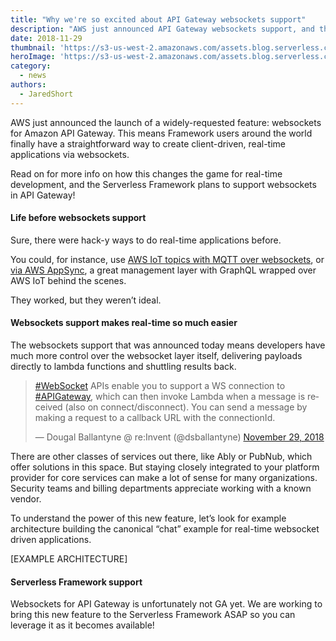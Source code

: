 ```yaml
---
title: "Why we're so excited about API Gateway websockets support"
description: "AWS just announced API Gateway websockets support, and the serverless community got pretty excited. Here's why."
date: 2018-11-29
thumbnail: 'https://s3-us-west-2.amazonaws.com/assets.blog.serverless.com/reinvent/reinvent-updates-thumb.png'
heroImage: 'https://s3-us-west-2.amazonaws.com/assets.blog.serverless.com/reinvent/reinvent-updates-header1.gif'
category:
  - news
authors: 
  - JaredShort
---
```


AWS just announced the launch of a widely-requested feature: websockets for Amazon API Gateway. This means Framework users around the world finally have a straightforward way to create client-driven, real-time applications via websockets.

Read on for more info on how this changes the game for real-time development, and the Serverless Framework plans to support websockets in API Gateway!

#### Life before websockets support

Sure, there were hack-y ways to do real-time applications before.

You could, for instance, use [AWS IoT topics with MQTT over websockets](https://serverless.com/blog/realtime-updates-using-lambda-websockets-iot), or [via AWS AppSync](https://serverless.com/blog/building-chat-appliation-aws-appsync-serverless), a great management layer with GraphQL wrapped over AWS IoT behind the scenes.

They worked, but they weren’t ideal.

#### Websockets support makes real-time so much easier

The websockets support that was announced today means developers have much more control over the websocket layer itself, delivering payloads directly to lambda functions and shuttling results back.

<blockquote class="twitter-tweet" data-lang="en"><p lang="en" dir="ltr"><a href="https://twitter.com/hashtag/WebSocket?src=hash&amp;ref_src=twsrc%5Etfw">#WebSocket</a> APIs enable you to support a WS connection to <a href="https://twitter.com/hashtag/APIGateway?src=hash&amp;ref_src=twsrc%5Etfw">#APIGateway</a>, which can then invoke Lambda when a message is received (also on connect/disconnect). You can send a message by making a request to a callback URL with the connectionId.</p>&mdash; Dougal Ballantyne @ re:Invent (@dsballantyne) <a href="https://twitter.com/dsballantyne/status/1068211212280750080?ref_src=twsrc%5Etfw">November 29, 2018</a></blockquote>
<script async src="https://platform.twitter.com/widgets.js" charset="utf-8"></script>

There are other classes of services out there, like Ably or PubNub, which offer solutions in this space. But staying closely integrated to your platform provider for core services can make a lot of sense for many organizations. Security teams and billing departments appreciate working with a known vendor.

To understand the power of this new feature, let’s look for example architecture building the canonical “chat” example for real-time websocket driven applications.

[EXAMPLE ARCHITECTURE]

#### Serverless Framework support

Websockets for API Gateway is unfortunately not GA yet. We are working to bring this new feature to the Serverless Framework ASAP so you can leverage it as it becomes available!
